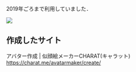 2019年ごろまで利用していました．

![](/unyacat/unya-chan/01-charat.me/original/original.png)



## 作成したサイト

アバター作成 | 似顔絵メーカーCHARAT(キャラット) https://charat.me/avatarmaker/create/ 